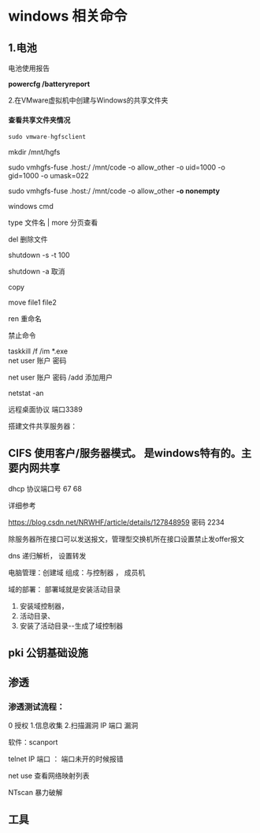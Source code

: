 # windows 相关命令

## 1.电池

电池使用报告

**powercfg /batteryreport**

2.在VMware虚拟机中创建与Windows的共享文件夹

#### 查看共享文件夹情况

```c
sudo vmware-hgfsclient
```

mkdir /mnt/hgfs

sudo vmhgfs-fuse .host:/ /mnt/code -o allow_other -o uid=1000 -o gid=1000 -o umask=022







sudo vmhgfs-fuse .host:/ /mnt/code  -o allow_other  **-o nonempty** 


windows  cmd

 type  文件名 | more    分页查看

 del 删除文件


shutdown  -s -t 100

shutdown -a 取消    




copy 

move  file1 file2

ren 重命名

禁止命令

taskkill /f /im *.exe  
net user  账户 密码

net user  账户 密码   /add 添加用户

netstat -an


远程桌面协议 端口3389

搭建文件共享服务器：

## CIFS 使用客户/服务器模式。 是windows特有的。主要内网共享

dhcp 协议端口号 67 68

详细参考

https://blog.csdn.net/NRWHF/article/details/127848959
密码 2234


除服务器所在接口可以发送报文，管理型交换机所在接口设置禁止发offer报文 


dns  递归解析， 设置转发

电脑管理：创建域
组成：与控制器 ， 成员机

域的部署： 部署域就是安装活动目录
1. 安装域控制器，
2. 活动目录、
3. 安装了活动目录--生成了域控制器
 
## pki 公钥基础设施 
## 渗透

### 渗透测试流程：
0 授权
1.信息收集
2.扫描漏洞  IP 端口 漏洞

软件：scanport

telnet IP 端口  ： 端口未开的时候报错

net use 查看网络映射列表

NTscan 暴力破解




## 工具
 